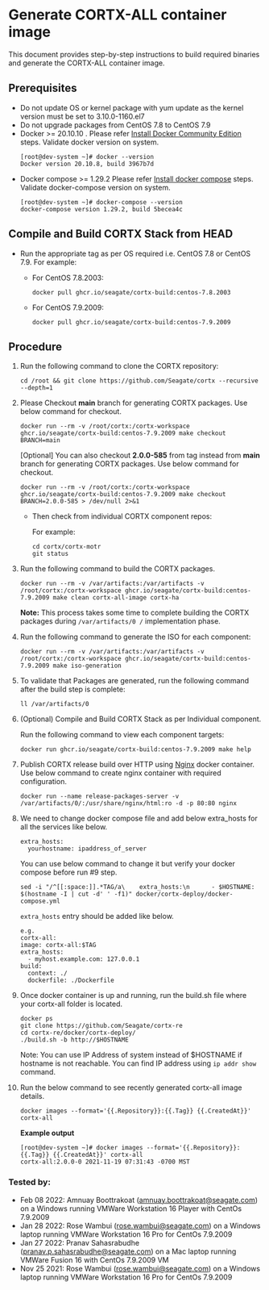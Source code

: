 # Generate CORTX-ALL container image

This document provides step-by-step instructions to build required binaries and generate the CORTX-ALL container image.

## Prerequisites

- Do not update OS or kernel package with yum update as the kernel version must be set to 3.10.0-1160.el7
- Do not upgrade packages from CentOS 7.8 to CentOS 7.9
- Docker >= 20.10.10 . Please refer [Install Docker Community Edition](https://docs.docker.com/engine/install/centos/) steps. Validate docker version on system. 
    ```
    [root@dev-system ~]# docker --version
    Docker version 20.10.8, build 3967b7d
    ```
 - Docker compose >= 1.29.2 Please refer [Install docker compose](https://docs.docker.com/compose/install/) steps. Validate docker-compose version on system.
    ```
    [root@dev-system ~]# docker-compose --version
    docker-compose version 1.29.2, build 5becea4c
    ```

## Compile and Build CORTX Stack from HEAD

- Run the appropriate tag as per OS required i.e. CentOS 7.8 or CentOS 7.9. For example:

   - For CentOS 7.8.2003:
     ```
     docker pull ghcr.io/seagate/cortx-build:centos-7.8.2003
     ```
   - For CentOS 7.9.2009:
     ```
     docker pull ghcr.io/seagate/cortx-build:centos-7.9.2009
     ```


## Procedure

1. Run the following command to clone the CORTX repository:
    ```
    cd /root && git clone https://github.com/Seagate/cortx --recursive --depth=1
    ```
    
2.  Please Checkout **main** branch for generating CORTX packages. Use below command for checkout. 
    ```
    docker run --rm -v /root/cortx:/cortx-workspace ghcr.io/seagate/cortx-build:centos-7.9.2009 make checkout BRANCH=main
    ```
    
    [Optional] You can also checkout **2.0.0-585** from tag instead from **main** branch for generating CORTX packages. Use below command for checkout.
    ```
    docker run --rm -v /root/cortx:/cortx-workspace ghcr.io/seagate/cortx-build:centos-7.9.2009 make checkout BRANCH=2.0.0-585 > /dev/null 2>&1
    ```
     
     - Then check from individual CORTX component repos:
       
       For example:

       ```
       cd cortx/cortx-motr
       git status
       ```

3. Run the following command to build the CORTX packages.
   ```
   docker run --rm -v /var/artifacts:/var/artifacts -v /root/cortx:/cortx-workspace ghcr.io/seagate/cortx-build:centos-7.9.2009 make clean cortx-all-image cortx-ha
   ```
   **Note:** This process takes some time to complete building the CORTX packages during `/var/artifacts/0 /` implementation phase.
 
4. Run the following command to generate the ISO for each component:

   ```
   docker run --rm -v /var/artifacts:/var/artifacts -v /root/cortx:/cortx-workspace ghcr.io/seagate/cortx-build:centos-7.9.2009 make iso-generation
   ```
5. To validate that Packages are generated, run the following command after the build step is complete:
   ```
   ll /var/artifacts/0 
   ```

6. (Optional) Compile and Build CORTX Stack as per Individual component.

   Run the following command to view each component targets:
   ```
   docker run ghcr.io/seagate/cortx-build:centos-7.9.2009 make help
   ```
   
7. Publish CORTX release build over HTTP using [Nginx](https://hub.docker.com/_/nginx) docker container. Use below command to create nginx container with required configuration. 
    ```
    docker run --name release-packages-server -v /var/artifacts/0/:/usr/share/nginx/html:ro -d -p 80:80 nginx
    ```

8. We need to change docker compose file and add below extra_hosts for all the services like below. 
    ```
    extra_hosts:
      yourhostname: ipaddress_of_server
    ```
    You can use below command to change it but verify your docker compose before run #9 step.

    ```
    sed -i "/^[[:space:]].*TAG/a\    extra_hosts:\n      - $HOSTNAME: $(hostname -I | cut -d' ' -f1)" docker/cortx-deploy/docker-compose.yml
    ```
    `extra_hosts` entry should be added like below.

    ```
    e.g.  
    cortx-all:
    image: cortx-all:$TAG
    extra_hosts:
      - myhost.example.com: 127.0.0.1
    build:
      context: ./
      dockerfile: ./Dockerfile  
    ```

9. Once docker container is up and running, run the build.sh file where your cortx-all folder is located.
    ```
    docker ps 
    git clone https://github.com/Seagate/cortx-re
    cd cortx-re/docker/cortx-deploy/
    ./build.sh -b http://$HOSTNAME  
    ```
    Note: You can use IP Address of system instead of $HOSTNAME if hostname is not reachable. You can find IP address using `ip addr show` command. 

10. Run the below command to see recently generated cortx-all image details.
    ```
    docker images --format='{{.Repository}}:{{.Tag}} {{.CreatedAt}}' cortx-all
    ```
    **Example output** 
    ```
    [root@dev-system ~]# docker images --format='{{.Repository}}:{{.Tag}} {{.CreatedAt}}' cortx-all
    cortx-all:2.0.0-0 2021-11-19 07:31:43 -0700 MST
    ```
### Tested by:
- Feb 08 2022: Amnuay Boottrakoat (amnuay.boottrakoat@seagate.com) on a Windows running VMWare Workstation 16 Player with CentOs 7.9.2009
- Jan 28 2022: Rose Wambui (rose.wambui@seagate.com) on a Windows laptop running VMWare Workstation 16 Pro for CentOs 7.9.2009
- Jan 27 2022: Pranav Sahasrabudhe (pranav.p.sahasrabudhe@seagate.com) on a Mac laptop running VMWare Fusion 16 with CentOs 7.9.2009 VM
- Nov 25 2021: Rose Wambui (rose.wambui@seagate.com) on a Windows laptop running VMWare Workstation 16 Pro for CentOs 7.9.2009
